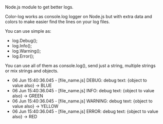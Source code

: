 Node.js module to get better logs.

Color-log works as console.log logger on Node.js but with extra data and colors to make easier find the lines on your log files.

You can use simple as:

- log.Debug();
- log.Info();
- log.Warning();
- log.Error();

You can use all of them as console.log(), send just a string, multiple strings or mix strings and objects.

- 06 Jun 15:40:36.045 - [file_name.js] DEBUG: debug text: {object to value also} -> BLUE
- 06 Jun 15:40:36.045 - [file_name.js] INFO: debug text: {object to value also} -> GREEN
- 06 Jun 15:40:36.045 - [file_name.js] WARNING: debug text: {object to value also} -> YELLOW
- 06 Jun 15:40:36.045 - [file_name.js] ERROR: debug text: {object to value also} -> RED
